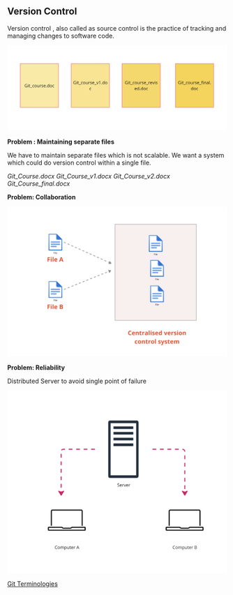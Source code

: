 ## Version Control

Version control , also called as source control is the practice of tracking and managing changes to software code.

![alt text](../images/image-21.png)

**Problem : Maintaining separate files**

We have to maintain separate files which is not scalable. We want a system which could do version control within a single file.

_Git_Course.docx
Git_Course_v1.docx
Git_Course_v2.docx
Git_Course_final.docx_

**Problem: Collaboration**

![alt text](../images/image-22.png)

**Problem: Reliability**

Distributed Server to avoid single point of failure

![alt text](../images/image-23.png)

[Git Terminologies](git-terminologies.md)

<!-- **Git**

Tracks history of changes in files

![alt text](../images/image-25.png)

![alt text](../images/image-26.png)

![alt text](../images/image-27.png)

---

![alt text](../images/image-28.png)
![alt text](../images/image-29.png)

---

**Git Workflow**
![alt text](../images/image-30.png)

[Git setup](setup.md) -->
